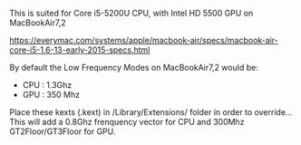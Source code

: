 This is suited for Core i5-5200U CPU, with Intel HD 5500 GPU on MacBookAir7,2

https://everymac.com/systems/apple/macbook-air/specs/macbook-air-core-i5-1.6-13-early-2015-specs.html

By default the Low Frequency Modes on MacBookAir7,2 would be:

- CPU : 1.3Ghz
- GPU : 350 Mhz

Place these kexts (.kext) in /Library/Extensions/ folder in order to override...
This will add a 0.8Ghz frenquency vector for CPU and 300Mhz GT2Floor/GT3Floor for GPU.
